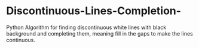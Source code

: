 # Discontinuous-Lines-Completion-
Python Algorithm
for finding discontinuous white lines with black background and completing them, 
meaning fill in the gaps to make the lines continuous.
